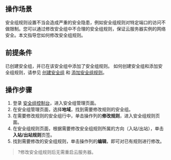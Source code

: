 ## 操作场景
安全组规则设置不当会造成严重的安全隐患，例如安全组规则对特定端口的访问不做限制。您可以通过修改安全组中不合理的安全组规则，保证云服务器实例的网络安全。本文指导您如何修改安全组规则。

## 前提条件
已创建安全组，并已在该安全组中添加了安全组规则。
如何创建安全组和添加安全组规则，请参见 [创建安全组](https://cloud.tencent.com/document/product/215/20398) 和 [添加安全组规则](https://cloud.tencent.com/document/product/215/39790)。

## 操作步骤
1. 登录 [安全组控制台](https://console.cloud.tencent.com/vpc/securitygroup?rid=1&rid=1)，进入安全组管理页面。
2. 在安全组管理页面，选择**地域**，找到需要修改规则的安全组。
3. 在需要修改规则的安全组行中，单击操作列的**修改规则**，进入安全组规则页面。
4. 在安全组规则页面，根据需要修改安全组规则所属的方向（入站/出站），单击**入站/出站规则**页签。
5. 找到需要修改的安全组规则，单击操作列的**编辑**，即可对已有规则进行修改。
>?修改安全组规则后无需重启云服务器。
>
